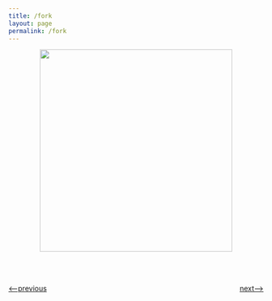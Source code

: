 ```yaml
---
title: /fork
layout: page
permalink: /fork
---
```


<p align="center"> <img src = "https://i.imgur.com/HdvfaRD.png" style="width: 380px; height: 400px ;" /></p>



<h1></h1>
<div style="display: flex; justify-content: space-between; margin-top: 50px">
<p><a href="http://simple-shell.me/env"><--previous</a></p>
<p><a href="http://simple-shell.me/example">next--></a></p>
</div>
